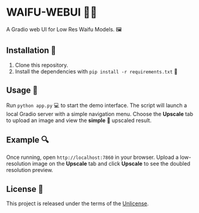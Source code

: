 # WAIFU-WEBUI 🌸✨

A Gradio web UI for Low Res Waifu Models. 🖼️

## Installation 🔧

1. Clone this repository.
2. Install the dependencies with `pip install -r requirements.txt` 🍰

## Usage 🚀

Run `python app.py` 💻 to start the demo interface. The script will launch a local Gradio server with a simple navigation menu. Choose the **Upscale** tab to upload an image and view the **simple** 🚀 upscaled result.

## Example 🔍

Once running, open `http://localhost:7860` in your browser. Upload a low-resolution image on the **Upscale** tab and click **Upscale** to see the doubled resolution preview.

## License 📜

This project is released under the terms of the [Unlicense](LICENSE).
